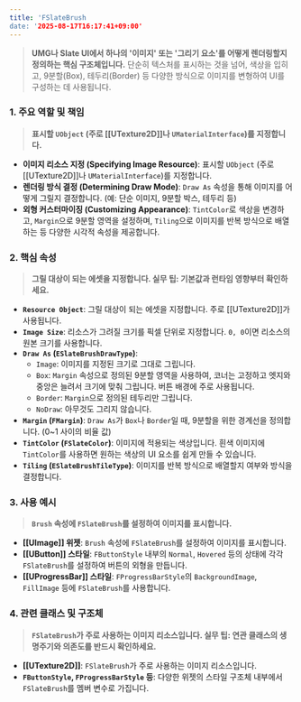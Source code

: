 ```yaml
---
title: 'FSlateBrush
date: '2025-08-17T16:17:41+09:00'
---
```




> **UMG나 Slate UI에서 하나의 '이미지' 또는 '그리기 요소'를 어떻게 렌더링할지 정의하는 핵심 구조체입니다.** 단순히 텍스처를 표시하는 것을 넘어, 색상을 입히고, 9분할(Box), 테두리(Border) 등 다양한 방식으로 이미지를 변형하여 UI를 구성하는 데 사용됩니다.

### **1. 주요 역할 및 책임**
> **표시할 `UObject` (주로 [[UTexture2D]]나 `UMaterialInterface`)를 지정합니다.**
* **이미지 리소스 지정 (Specifying Image Resource)**:
	표시할 `UObject` (주로 [[UTexture2D]]나 `UMaterialInterface`)를 지정합니다.
* **렌더링 방식 결정 (Determining Draw Mode)**:
	`Draw As` 속성을 통해 이미지를 어떻게 그릴지 결정합니다. (예: 단순 이미지, 9분할 박스, 테두리 등)
* **외형 커스터마이징 (Customizing Appearance)**:
	`TintColor`로 색상을 변경하고, `Margin`으로 9분할 영역을 설정하며, `Tiling`으로 이미지를 반복 방식으로 배열하는 등 다양한 시각적 속성을 제공합니다.

### **2. 핵심 속성**
> **그릴 대상이 되는 에셋을 지정합니다. 실무 팁: 기본값과 런타임 영향부터 확인하세요.**
* **`Resource Object`**:
	그릴 대상이 되는 에셋을 지정합니다. 주로 [[UTexture2D]]가 사용됩니다.
* **`Image Size`**:
	리소스가 그려질 크기를 픽셀 단위로 지정합니다. `0, 0`이면 리소스의 원본 크기를 사용합니다.
* **`Draw As` (`ESlateBrushDrawType`)**:
	*   `Image`: 이미지를 지정된 크기로 그대로 그립니다.
    *   `Box`:
	`Margin` 속성으로 정의된 9분할 영역을 사용하여, 코너는 고정하고 엣지와 중앙은 늘려서 크기에 맞춰 그립니다. 버튼 배경에 주로 사용됩니다.
    *   `Border`:
	`Margin`으로 정의된 테두리만 그립니다.
    *   `NoDraw`:
	아무것도 그리지 않습니다.
* **`Margin` (`FMargin`)**:
	`Draw As`가 `Box`나 `Border`일 때, 9분할을 위한 경계선을 정의합니다. (0~1 사이의 비율 값)
* **`TintColor` (`FSlateColor`)**:
	이미지에 적용되는 색상입니다. 흰색 이미지에 `TintColor`를 사용하면 원하는 색상의 UI 요소를 쉽게 만들 수 있습니다.
* **`Tiling` (`ESlateBrushTileType`)**:
	이미지를 반복 방식으로 배열할지 여부와 방식을 결정합니다.

### **3. 사용 예시**
> **`Brush` 속성에 `FSlateBrush`를 설정하여 이미지를 표시합니다.**
* **[[UImage]] 위젯**:
	`Brush` 속성에 `FSlateBrush`를 설정하여 이미지를 표시합니다.
* **[[UButton]] 스타일**:
	`FButtonStyle` 내부의 `Normal`, `Hovered` 등의 상태에 각각 `FSlateBrush`를 설정하여 버튼의 외형을 만듭니다.
* **[[UProgressBar]] 스타일**:
	`FProgressBarStyle`의 `BackgroundImage`, `FillImage` 등에 `FSlateBrush`를 사용합니다.

### **4. 관련 클래스 및 구조체**
> **`FSlateBrush`가 주로 사용하는 이미지 리소스입니다. 실무 팁: 연관 클래스의 생명주기와 의존도를 반드시 확인하세요.**
* **[[UTexture2D]]**:
	`FSlateBrush`가 주로 사용하는 이미지 리소스입니다.
* **`FButtonStyle`, `FProgressBarStyle` 등**:
	다양한 위젯의 스타일 구조체 내부에서 `FSlateBrush`를 멤버 변수로 가집니다.
